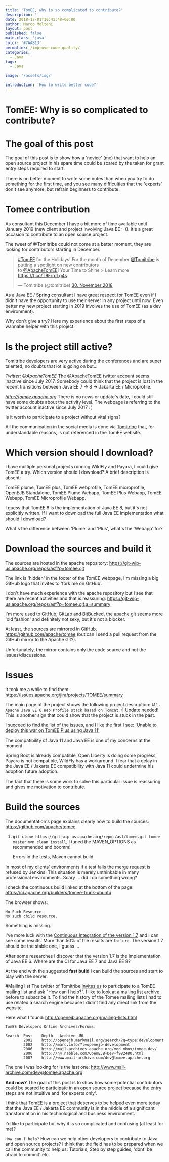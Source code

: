 ```yaml
---
title: 'TomEE, why is so complicated to contribute?'
description: ''
date: 2018-12-01T10:41:48+00:00
author: Marco Molteni
layout: post
published: false
main-class: 'java'
color: '#7AAB13'
permalink: /improve-code-quality/
categories:
  - Java
tags:
  - Java
 
image: '/assets/img/'

introduction: 'How to write better code?'
---
```


# TomEE: Why is so complicated to contribute?

# The goal of this post
The goal of this post is to show how a 'novice' (me) that want to help an open source project in his spare time could be scared by the taken for grant entry steps required to start.

There is no better moment to write some notes than when you try to do something for the first time, and you see many difficulties that the 'experts' don't see anymore, but refrain beginners to contribute.
 
# Tomee contribution

As consultant this December I have a bit more of time available until January 2019 (new client and project involving Java EE :-)). It's a great occasion to contribute to an open source project.

The tweet of @Tomitribe could not come at a better moment, they are looking for contributors starting in December.

<blockquote class="twitter-tweet" data-lang="de"><p lang="en" dir="ltr"><a href="https://twitter.com/hashtag/TomEE?src=hash&amp;ref_src=twsrc%5Etfw">#TomEE</a> for the Holidays! For the month of December <a href="https://twitter.com/tomitribe?ref_src=twsrc%5Etfw">@Tomitribe</a> is putting a spotlight on new contributors <br>to <a href="https://twitter.com/ApacheTomEE?ref_src=twsrc%5Etfw">@ApacheTomEE</a>! Your Time to Shine &gt; Learn more <a href="https://t.co/T9FrrdLg4s">https://t.co/T9FrrdLg4s</a></p>&mdash; Tomitribe (@tomitribe) <a href="https://twitter.com/tomitribe/status/1068521371427172357?ref_src=twsrc%5Etfw">30. November 2018</a></blockquote> <script async src="https://platform.twitter.com/widgets.js" charset="utf-8"></script> 


As a Java EE / Spring consultant I have great respect for TomEE even if I didn't have the opportunity to use their server in any project until now. Even better my new project starting in 2019 involves the use of TomEE (as a dev environment).

Why don't give a try? Here my experience about the first steps of a wannabe helper with this project.

# Is the project still active? 

Tomitribe developers are very active during the conferences and are super talented, no doubts that lot is going on but...

*Twitter: @ApacheTomEE*
The @ApacheTomEE twitter account seems inactive since July 2017. Somebody could think that the project is lost in the recent transitions between Java EE 7 -> 8 -> Jakarta EE / Microprofile.

*http://tomee.apache.org*
There is no news or update's date, I could still have some doubts about the activity level. The webpage is referring to the twitter account inactive since July 2017 :(

Is it worth to participate to a project without vital signs?

All the communication in the social media is done via [Tomitribe](https://www.tomitribe.com) that, for understandable reasons, is not referenced in the TomEE website.

# **Which version should I download?**
I have multiple personal projects running WildFly and Payara, I could give TomEE a try. Which version should I download? A brief description is absent:

TomEE plume, TomEE plus, TomEE webprofile, TomEE microprofile, OpenEJB Standalone, TomEE Plume Webapp, TomEE Plus Webapp, TomEE Webapp, TomEE Microprofile Webapp.

I guess that TomEE 8 is the implementation of Java EE 8, but it's not explicitly written. If I want to download the full Java EE implementation what should I download?

What's the difference between 'Plume' and 'Plus', what's the 'Webapp' for?

# Download the sources and build it
The sources are hosted in the apache repository:
https://git-wip-us.apache.org/repos/asf?p=tomee.git

The link is 'hidden' in the footer of the TomEE webpage, I'm missing a big GitHub logo that invites to 'fork me on GitHub'.

I don't have much experience with the apache repository but I see that there are recent activities and that is reassuring:
https://git-wip-us.apache.org/repos/asf?p=tomee.git;a=summary

I'm more used to GitHub, GitLab and BitBucked, the apache git seems more 'old fashion' and definitely not sexy, but it's not a blocker.

At least, the sources are mirrored in GitHub, https://github.com/apache/tomee
(but can I send a pull request from the GitHub mirror to the  Apache Git?).

Unfortunately, the mirror contains only the code source and not the issues/discussions.

# Issues
It took me a while to find them: https://issues.apache.org/jira/projects/TOMEE/summary

The main page of the project shows the following project description:
`All-Apache Java EE 6 Web Profile stack based on Tomcat`. :| 
Update needed!
This is another sign that could show that the project is stuck in the past.

I succeed to find the list of the issues, and I like the first I see:
['Unable to deploy this war on TomEE Plus using Java 11'](https://issues.apache.org/jira/browse/TOMEE-2264)

The compatibility of Java 11 and Java EE is one of my concerns at the moment.

Spring Boot is already compatible, Open Liberty is doing some progress, Payara is not compatible, WildFly has a workaround.
I fear that a delay in the Java EE / Jakarta EE compatibility with Java 11 could undermine his adoption future adoption.

The fact that there is some work to solve this particular issue is reassuring and gives me motivation to contribute.

# Build the sources

The documentation's page explains clearly how to build the sources: 
https://github.com/apache/tomee

1. `git clone https://git-wip-us.apache.org/repos/asf/tomee.git tomee-master`
 `mvn clean install`, I tuned the MAVEN_OPTIONS as recommended and boomm!
 
    Errors in the tests, Maven cannot build.

In most of my clients' environments if a test fails the merge request is refused by Jenkins. This situation is merely unthinkable in many professional environments. Scary ... did I do something wrong?

I check the continuous build linked at the bottom of the page:
    https://ci.apache.org/builders/tomee-trunk-ubuntu

The browser shows:

```
No Such Resource
No such child resource.
```

Something is missing.

I've more luck with the [Continuous Integration of the version 1.7](https://ci.apache.org/builders/tomee-1.7.x-ubuntu) and I can see some results. More than 50% of the results are `failure`. The version 1.7 should be the stable one, I guess ...

After some researches I discover that the version 1.7 is the implementation of Java EE 6. Where are the CI for Java EE 7 and Java EE 8?

At the end with the suggested **fast build** I can build the sources and start to play with the server.

#Mailing list
The twitter of Tomitribe [invites us](https://www.tomitribe.com/blog/tomee-for-the-holidays/) to participate to a TomEE mailing list and ask "How can I help?". I like to look at a mailing list archive before to subscribe it.
To find the history of the Tomee mailing lists I had to use related a search engine because I didn't find any direct link from the website.

Here what I found:
http://openejb.apache.org/mailing-lists.html

```
TomEE Developers Online Archives/Forums:

Search	Post	Depth	Archive URL
		2002	http://openejb.markmail.org/search/?q=type:development
		2002	http://marc.info/?l=openejb-development
		2006	http://mail-archives.apache.org/mod_mbox/tomee-dev/
		2006	http://n4.nabble.com/OpenEJB-Dev-f982480.html
		2007	http://www.mail-archive.com/dev@tomee.apache.org
```
The one I was looking for is the last one:
http://www.mail-archive.com/dev@tomee.apache.org

**And now?**
The goal of this post is to show how some potential contributors could be scared to participate in an open source project because the entry steps are not intuitive and 'for experts only'.

I think that TomEE is a project that deserves to be helped even more today that the Java EE / Jakarta EE community is in the middle of a significant transformation in his technological and business environment.

I'd like to participate but why it is so complicated and confusing (at least for me)?

`How can I help?` How can we help other developers to contribute to Java and open source projects?
I think that the field has to be prepared when we call the community to help us: Tutorials, Step by step guides, 'dont' be afraid to commit' etc.
